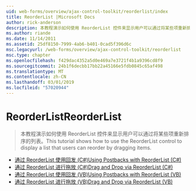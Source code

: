 ```yaml
---
uid: web-forms/overview/ajax-control-toolkit/reorderlist/index
title: ReorderList |Microsoft Docs
author: rick-anderson
description: 本教程演示如何使用 ReorderList 控件来显示用户可以通过将某些项重新排序的列表。
ms.author: riande
ms.date: 11/14/2011
ms.assetid: 25df8150-7999-4ab6-b401-0cad5f396d6c
msc.legacyurl: /web-forms/overview/ajax-control-toolkit/reorderlist
msc.type: chapter
ms.openlocfilehash: f429dac4352a5d0e469a7e3721f4b1a9396cd8f9
ms.sourcegitcommit: 24b1f6decbb17bb22a45166e5fdb0845c65af498
ms.translationtype: MT
ms.contentlocale: zh-CN
ms.lasthandoff: 03/01/2019
ms.locfileid: "57020944"
---
```

<a name="reorderlist"></a><span data-ttu-id="57ff1-103">ReorderList</span><span class="sxs-lookup"><span data-stu-id="57ff1-103">ReorderList</span></span>
====================
> <span data-ttu-id="57ff1-104">本教程演示如何使用 ReorderList 控件来显示用户可以通过将某些项重新排序的列表。</span><span class="sxs-lookup"><span data-stu-id="57ff1-104">This tutorial shows how to use the ReorderList control to display a list that users can reorder by dragging items.</span></span>


- [<span data-ttu-id="57ff1-105">通过 ReorderList 使用回发 (C#)</span><span class="sxs-lookup"><span data-stu-id="57ff1-105">Using Postbacks with ReorderList (C#)</span></span>](using-postbacks-with-reorderlist-cs.md)
- [<span data-ttu-id="57ff1-106">通过 ReorderList 进行拖放 (C#)</span><span class="sxs-lookup"><span data-stu-id="57ff1-106">Drag and Drop via ReorderList (C#)</span></span>](drag-and-drop-via-reorderlist-cs.md)
- [<span data-ttu-id="57ff1-107">通过 ReorderList 使用回发 (VB)</span><span class="sxs-lookup"><span data-stu-id="57ff1-107">Using Postbacks with ReorderList (VB)</span></span>](using-postbacks-with-reorderlist-vb.md)
- [<span data-ttu-id="57ff1-108">通过 ReorderList 进行拖放 (VB)</span><span class="sxs-lookup"><span data-stu-id="57ff1-108">Drag and Drop via ReorderList (VB)</span></span>](drag-and-drop-via-reorderlist-vb.md)

